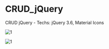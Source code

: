 # CRUD_jQuery

CRUD jQuery - Techs: jQuery 3.6, Material Icons 

![1](https://user-images.githubusercontent.com/53159393/151090963-f0cc2cc7-2c50-4c52-a596-84acc76f67dc.png)

![1](https://user-images.githubusercontent.com/53159393/151091121-377c7f66-f338-48fd-9860-d5648913a509.png)
